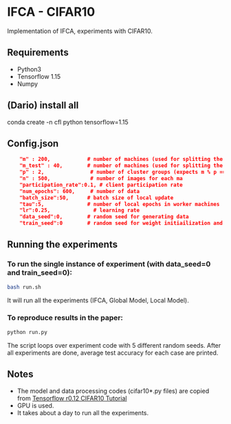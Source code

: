 # IFCA - CIFAR10

Implementation of IFCA, experiments with CIFAR10.

## Requirements
* Python3
* Tensorflow 1.15
* Numpy

## (Dario) install all
conda create -n cfl python tensorflow=1.15


## Config.json
```json
    "m" : 200,            # number of machines (used for splitting the train dataset and setting the number of parallel worker machines)
    "m_test" : 40,        # number of machines (used for splitting the test dataset)
    "p" : 2,               # number of cluster groups (expects m % p == 0 and m_test % p == 0)
    "n" : 500,             # number of images for each ma
    "participation_rate":0.1, # client participation rate
    "num_epochs": 600,     # number of data
    "batch_size":50,      # batch size of local update
    "tau":5,              # number of local epochs in worker machines
    "lr":0.25,              # learning rate
    "data_seed":0,        # random seed for generating data
    "train_seed":0        # random seed for weight initiailization and training

```

## Running the experiments

### To run the single instance of experiment (with data_seed=0 and train_seed=0):
```bash
bash run.sh
```
It will run all the experiments (IFCA, Global Model, Local Model).

### To reproduce results in the paper:
```bash
python run.py   
```
The script loops over experiment code with 5 different random seeds. After all experiments are done, average test accuracy for each case are printed.

## Notes
* The model and data processing codes (cifar10*.py files) are copied from [Tensorflow r0.12 CIFAR10 Tutorial](https://github.com/tensorflow/tensorflow/tree/r0.12/tensorflow/models/image/cifar10)
* GPU is used.
* It takes about a day to run all the experiments.
